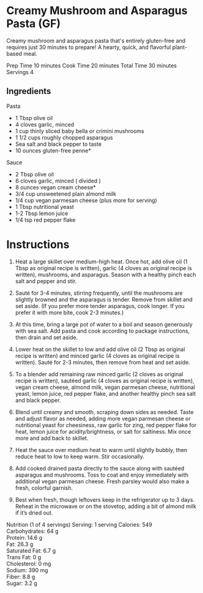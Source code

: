 # Creamy Mushroom and Asparagus Pasta (GF)

Creamy mushroom and asparagus pasta that's entirely gluten-free and requires just 30 minutes to prepare! A hearty, quick, and flavorful plant-based meal. 

Prep Time 10 minutes
Cook Time 20 minutes
Total Time 30 minutes
Servings 4


## Ingredients 

  Pasta 
  - 1 Tbsp olive oil  
  - 4 cloves garlic, minced   
  - 1 cup thinly sliced baby bella or crimini mushrooms  
  - 1 1/2 cups roughly chopped asparagus  
  - Sea salt and black pepper to taste  
  - 10 ounces gluten-free penne*  
  
  Sauce  
  - 2 Tbsp olive oil 
  - 6 cloves garlic, minced ( divided )  
  - 8 ounces vegan cream cheese*  
  - 3/4 cup  unsweetened plain almond milk   
  - 1/4 cup  vegan parmesan cheese  (plus more for serving)  
  - 1 Tbsp  nutritional yeast   
  - 1-2 Tbsp lemon juice  
  - 1/4 tsp red pepper flake   

# Instructions
1) Heat a large skillet over medium-high heat. Once hot, add olive oil (1 Tbsp as original recipe is written), garlic (4 cloves as original recipe is written), mushrooms, and asparagus. Season with a healthy pinch each salt and pepper and stir.   
    
2) Sauté for 3-4 minutes, stirring frequently, until the mushrooms are slightly browned and the asparagus is tender. Remove from skillet and set aside. (If you prefer more tender asparagus, cook longer. If you prefer it with more bite, cook 2-3 minutes.)  
    
3) At this time, bring a large pot of water to a boil and season generously with sea salt. Add pasta and cook according to package instructions, then drain and set aside.   

4) Lower heat on the skillet to low and add olive oil (2 Tbsp as original recipe is written) and minced garlic (4 cloves as original recipe is written). Sauté for 2-3 minutes, then remove from heat and set aside.  
    
5) To a blender add remaining raw minced garlic (2 cloves as original recipe is written), sautéed garlic (4 cloves as original recipe is written), vegan cream cheese, almond milk, vegan parmesan cheese, nutritional yeast, lemon juice, red pepper flake, and another healthy pinch sea salt and black pepper.   
    
6) Blend until creamy and smooth, scraping down sides as needed. Taste and adjust flavor as needed, adding more vegan parmesan cheese or nutritional yeast for cheesiness, raw garlic for zing, red pepper flake for heat, lemon juice for acidity/brightness, or salt for saltiness. Mix once more and add back to skillet.  
    
7) Heat the sauce over medium heat to warm until slightly bubbly, then reduce heat to low to keep warm. Stir occasionally.  
    
8) Add cooked drained pasta directly to the sauce along with sautéed asparagus and mushrooms. Toss to coat and enjoy immediately with additional vegan parmesan cheese. Fresh parsley would also make a fresh, colorful garnish.  
    
9) Best when fresh, though leftovers keep in the refrigerator up to 3 days. Reheat in the microwave or on the stovetop, adding a bit of almond milk if it’s dried out.     
 

Nutrition (1 of  4  servings) 
  Serving: 1 serving
  Calories: 549    
  Carbohydrates: 64 g   
  Protein: 14.6 g   
  Fat: 26.3 g   
  Saturated Fat: 6.7 g   
  Trans Fat: 0 g   
  Cholesterol: 0 mg   
  Sodium: 390 mg   
  Fiber: 8.8 g   
  Sugar: 3.2 g  
